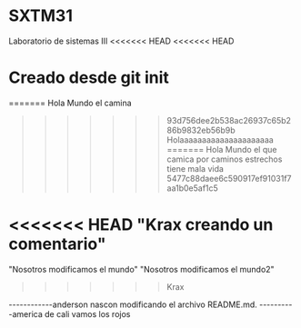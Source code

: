 # SXTM31
Laboratorio de sistemas III
<<<<<<< HEAD
<<<<<<< HEAD
# Creado desde git init

=======
Hola Mundo el camina
>>>>>>> 93d756dee2b538ac26937c65b286b9832eb56b9b
Holaaaaaaaaaaaaaaaaaaaaa
=======
Hola Mundo el que camica por caminos estrechos
tiene mala vida
>>>>>>> 5477c88daee6c590917ef91031f7aa1b0e5af1c5

<<<<<<< HEAD
"Krax creando un comentario"
=======
"Nosotros modificamos el mundo"
"Nosotros modificamos el mundo2"
>>>>>>> Krax
 

------------anderson nascon modificando el archivo README.md.
----------america de cali vamos los rojos
